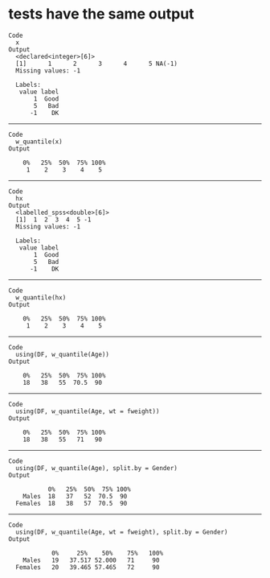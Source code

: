 # tests have the same output

    Code
      x
    Output
      <declared<integer>[6]>
      [1]      1      2      3      4      5 NA(-1)
      Missing values: -1
      
      Labels:
       value label
           1  Good
           5   Bad
          -1    DK

---

    Code
      w_quantile(x)
    Output
      
        0%   25%  50%  75% 100%
         1    2    3    4    5 
      

---

    Code
      hx
    Output
      <labelled_spss<double>[6]>
      [1]  1  2  3  4  5 -1
      Missing values: -1
      
      Labels:
       value label
           1  Good
           5   Bad
          -1    DK

---

    Code
      w_quantile(hx)
    Output
      
        0%   25%  50%  75% 100%
         1    2    3    4    5 
      

---

    Code
      using(DF, w_quantile(Age))
    Output
      
        0%   25%  50%  75% 100%
        18   38   55  70.5  90 
      

---

    Code
      using(DF, w_quantile(Age, wt = fweight))
    Output
      
        0%   25%  50%  75% 100%
        18   38   55   71   90 
      

---

    Code
      using(DF, w_quantile(Age), split.by = Gender)
    Output
      
               0%   25%  50%  75% 100%
        Males  18   37   52  70.5  90 
      Females  18   38   57  70.5  90 
      

---

    Code
      using(DF, w_quantile(Age, wt = fweight), split.by = Gender)
    Output
      
                0%     25%    50%    75%   100% 
        Males   19   37.517 52.000   71     90  
      Females   20   39.465 57.465   72     90  
      

